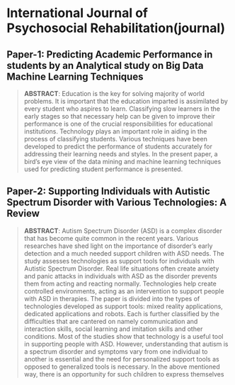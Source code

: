 # **International Journal of Psychosocial Rehabilitation**(journal)
## Paper-1: Predicting Academic Performance in students by an Analytical study on Big Data Machine Learning Techniques 
> **__ABSTRACT__**: Education is the key for solving majority of world problems. It is important that the education imparted is assimilated by every student who aspires to learn. Classifying slow learners in the early stages so that necessary help can be given to improve their performance is one of the crucial responsibilities for educational institutions. Technology plays an important role in aiding in the process of classifying students. Various techniques have been developed to predict the performance of students accurately for addressing their learning needs and styles. In the present paper, a bird’s eye view of the data mining and machine learning techniques used for predicting student performance is presented. 

## Paper-2: Supporting Individuals with Autistic Spectrum Disorder with Various Technologies: A Review 
> __ABSTRACT__: Autism Spectrum Disorder (ASD) is a complex disorder that has become quite common in the recent years. Various researches have shed light on the importance of disorder’s early detection and a much needed support children with ASD needs. The study assesses technologies as support tools for individuals with Autistic Spectrum Disorder. Real life situations often create anxiety and panic attacks in individuals with ASD as the disorder prevents them from acting and reacting normally. Technologies help create controlled environments, acting as an intervention to support people with ASD in therapies. The paper is divided into the types of technologies developed as support tools: mixed reality applications, dedicated applications and robots. Each is further classified by the difficulties that are cantered on namely communication and interaction skills, social learning and imitation skills and other conditions. Most of the studies show that technology is a useful tool in supporting people with ASD. However, understanding that autism is a spectrum disorder and symptoms vary from one individual to another is essential and the need for personalized support tools as opposed to generalized tools is necessary. In the above mentioned way, there is an opportunity for such children to express themselves
